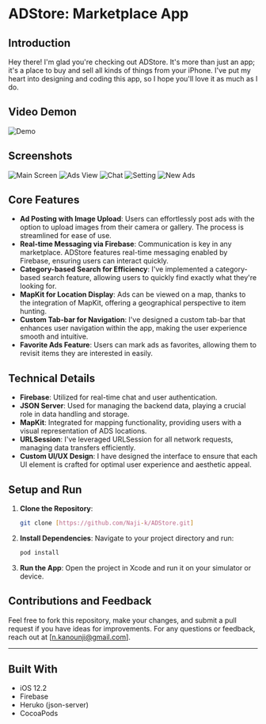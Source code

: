 
# ADStore: Marketplace App

## Introduction

Hey there! I'm glad you're checking out ADStore. It's more than just an app; it's a place to buy and sell all kinds of things from your iPhone. I've put my heart into designing and coding this app, so I hope you'll love it as much as I do.


## Video Demon

![Demo](https://github.com/Naji-k/ADStore/blob/main/screenshots/movie.gif)

## Screenshots

![Main Screen]()
![Ads View]()
![Chat]()
![Setting]()
![New Ads]()

## Core Features

- **Ad Posting with Image Upload**: Users can effortlessly post ads with the option to upload images from their camera or gallery. The process is streamlined for ease of use.
- **Real-time Messaging via Firebase**: Communication is key in any marketplace. ADStore features real-time messaging enabled by Firebase, ensuring users can interact quickly.
- **Category-based Search for Efficiency**: I've implemented a category-based search feature, allowing users to quickly find exactly what they're looking for.
- **MapKit for Location Display**: Ads can be viewed on a map, thanks to the integration of MapKit, offering a geographical perspective to item hunting.
- **Custom Tab-bar for Navigation**: I've designed a custom tab-bar that enhances user navigation within the app, making the user experience smooth and intuitive.
- **Favorite Ads Feature**: Users can mark ads as favorites, allowing them to revisit items they are interested in easily.

## Technical Details

- **Firebase**: Utilized for real-time chat and user authentication.
- **JSON Server**: Used for managing the backend data, playing a crucial role in data handling and storage.
- **MapKit**: Integrated for mapping functionality, providing users with a visual representation of ADS locations.
- **URLSession**: I've leveraged URLSession for all network requests, managing data transfers efficiently.
- **Custom UI/UX Design**: I have designed the interface to ensure that each UI element is crafted for optimal user experience and aesthetic appeal.


## Setup and Run

1. **Clone the Repository**:
   ```bash
   git clone [https://github.com/Naji-k/ADStore.git]
   ```
2. **Install Dependencies**:
   Navigate to your project directory and run:
   ```bash
   pod install
   ```
3. **Run the App**:
   Open the project in Xcode and run it on your simulator or device.

## Contributions and Feedback

Feel free to fork this repository, make your changes, and submit a pull request if you have ideas for improvements. For any questions or feedback, reach out at [n.kanounji@gmail.com].

---
## Built With

- iOS 12.2
- Firebase
- Heruko (json-server)
- CocoaPods

